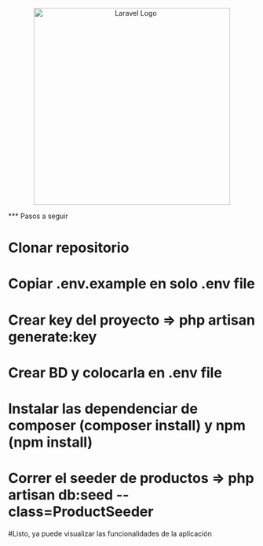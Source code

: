 <p align="center"><a href="https://laravel.com" target="_blank"><img src="https://raw.githubusercontent.com/laravel/art/master/logo-lockup/5%20SVG/2%20CMYK/1%20Full%20Color/laravel-logolockup-cmyk-red.svg" width="400" alt="Laravel Logo"></a></p>

***  Pasos a seguir
 
# Clonar repositorio
# Copiar .env.example en solo .env file
# Crear key del proyecto => php artisan generate:key
# Crear BD y colocarla en .env file
# Instalar las dependenciar de composer (composer install) y npm (npm install) 
# Correr el seeder de productos => php artisan db:seed --class=ProductSeeder
#Listo, ya puede visualizar las funcionalidades de la aplicación
